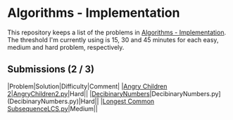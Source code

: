 # Algorithms - Implementation

This repository keeps a list of the problems in [Algorithms - Implementation](https://www.hackerrank.com/domains/algorithms/implementation). The threshold I'm currently using is 15, 30 and 45 minutes for each easy, medium and hard problem, respectively.

## Submissions (2 / 3)

|Problem|Solution|Difficulty|Comment|
|[Angry Children 2](https://www.hackerrank.com/challenges/angry-children-2/problem)|[AngryChildren2.py](AngryChildren2.py)|Hard||
|[DecibinaryNumbers](https://www.hackerrank.com/challenges/decibinary-numbers/problem)|DecibinaryNumbers.py](DecibinaryNumbers.py)|Hard||
|[Longest Common Subsequence](https://www.hackerrank.com/challenges/dynamic-programming-classics-the-longest-common-subsequence/problem)[LCS.py](LCS.py])|Medium||
